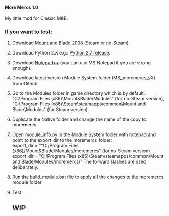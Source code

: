 #### More Mercs 1.0

My little mod for Classic M&B.

### If you want to test:
1. Download [Mount and Blade 2008](https://www.google.com/search?client=firefox-b-d&q=mount+and+blade+2008) (Steam or no-Steam).
2. Download Python 2.X e.g.: [Python 2.7 release](https://www.python.org/download/releases/2.7/).
3. Download [Notepad++](https://notepad-plus-plus.org/downloads/) (you can use MS Notepad if you are strong enough).
4. Download latest version Module System folder (MS_moremercs_vX) from Github.
5. Go to the Modules folder in game directory which is by default:  
   "C:\Program Files (x86)\Mount&Blade/Modules\" (for no-Steam version),  
   "C:\Program Files (x86)\Steam\steamapps\common\Mount and Blade\Modules" (for Steam version).
6. Duplicate the Native folder and change the name of the copy to: moremercs.
7. Open module_info.py in the Module System folder with notepad and point to the export_dir to the moremercs folder:  
   export_dir = ""C:/Program Files (x86)/Mount&Blade/Modules/moremercs" (for no-Steam version)  
   export_dir = "C:/Program Files (x86)/Steam/steamapps/common/Mount and Blade/Modules/moremercs/"
   The forward slashes are used deliberately.
8. Run the build_module.bat file to apply all the changes to the moremercs module folder
9. Test

   ## WIP

